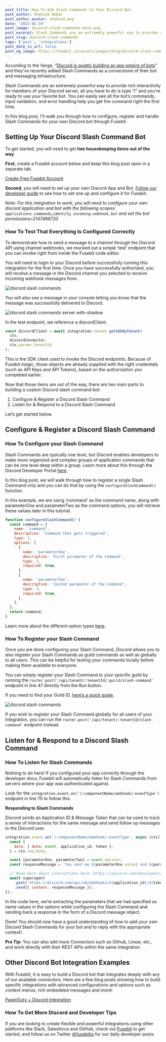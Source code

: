 ```yaml
---
post_title: How To Add Slash Commands to Your Discord Bot
post_author: Shehzad Akbar
post_author_avatar: shehzad.png
date: '2022-01-19'
post_image: discord-slash-commands-main.png
post_excerpt: Slash Commands are an extremely powerful way to provide rich interactivity for members of your Discord server, all you have to do is type “/” and you're ready to use your favorite bot.
post_slug: discord-slash-commands
tags: ['post', 'integrations']
post_date_in_url: false
post_og_image: https://fusebit.io/assets/images/blog/discord-slash-commands-main.png
---
```


According to the Verge, “[Discord is quietly building an app empire of bots](https://www.theverge.com/2021/11/17/22787018/discord-bots-app-discovery-platform)” and they’ve recently added Slash Commands as a cornerstone of their bot and messaging infrastructure.

Slash Commands are an extremely powerful way to provide rich interactivity for members of your Discord server, all you have to do is type “/” and you're ready to use your favorite bot. You can easily see all the bot’s commands, input validation, and error handling help you get the command right the first time.

In this blog post, I'll walk you through how to configure, register and handle Slash Commands for your own Discord bot through Fusebit.

## Setting Up Your Discord Slash Command Bot

To get started, you will need to get **two housekeeping items out of the way**.

**First**, create a Fusebit account below and keep this blog post open in a separate tab.

<a class="cta_large" href="https://manage.fusebit.io/?key=discord-slash-commands&utm_source=fusebit.io&utm_medium=referral&utm_campaign=blog&utm_content=discord-slash-command">Create Free Fusebit Account</a>

**Second**, you will need to set up your own Discord App and Bot. [Follow our developer guide](https://developer.fusebit.io/docs/discord#creating-your-own-discord-app) to see how to set one up and configure it for Fusebit.

_Note: For this integration to work, you will need to configure your own discord application and bot with the following scopes: `applications.commands`,`identify`, `incoming.webhook`, `bot` and set the bot permissions=2147486720_

### How To Test That Everything Is Configured Correctly

To demonstrate how to send a message to a channel through the Discord API using channel webhooks, we mocked out a simple ‘test’ endpoint that you can invoke right from inside the Fusebit code editor.

You will need to login to your Discord before successfully running this integration for the first time. Once you have successfully authorized, you will receive a message in the Discord channel you selected to receive incoming webhook messages from.

![discord slash commands](discord-slash-result.png 'discord slash commands')

You will also see a message in your console letting you know that the message was successfully delivered to Discord.

![discord slash commands server with-shadow](discord-slash-server.png 'discord slash commands server')

In the test endpoint, we reference a discordClient.

```javascript
const discordClient = await integration.tenant.getSdkByTenant(
  ctx,
  discordConnector,
  ctx.params.tenantId
);
```

This is the SDK client used to invoke the Discord endpoints. Because of Fusebit magic, those objects are already supplied with the right credentials (such as API Keys and API Tokens), based on the authorization you completed earlier.

Now that those items are out of the way, there are two main parts to building a custom Discord slash command bot:

1. Configure & Register a Discord Slash Command
2. Listen for & Respond to a Discord Slash Command

Let’s get started below.

## Configure & Register a Discord Slash Command

### How To Configure your Slash Command

Slash Commands are typically one level, but Discord enables developers to make more organized and complex groups of application commands that can be one level deep within a group. Learn more about this through the Discord Developer Portal [here](https://discord.com/developers/docs/interactions/application-commands#slash-commands).

In this blog post, we will walk through how to register a single Slash Command only and you can do that by using the `configureSlashCommand()` function.

In this example, we are using ‘command’ as the command name, along with parameterOne and parameterTwo as the command options, you will retrieve these values later in this tutorial.

```javascript
function configureSlashCommand() {
  const command = {
    name: 'command',
    description: 'Command that gets triggered',
    type: 1,
    options: [
      {
        name: 'parameterOne',
        description: 'First parameter of the Command',
        type: 3,
        required: true,
      },
      {
        name: 'parameterTwo',
        description: 'Second parameter of the Command',
        type: 3,
        required: true,
      },
    ],
  };
  return command;
}
```

Learn more about the different option types [here](https://discord.com/developers/docs/interactions/application-commands#application-command-object-application-command-option-type).

### How To Register your Slash Command

Once you are done configuring your Slash Command, Discord allows you to also register your Slash Commands as guild commands as well as globally to all users. This can be helpful for testing your commands locally before making them available to everyone.

You can simply register your Slash Command to your specific guild by running the <code>router.post('/api/tenant/:tenantId/:guild/slash-command'</code> endpoint in line 47 directly from the Run button.

If you need to find your Guild ID, [here’s a quick guide](https://support.discord.com/hc/en-us/articles/206346498-Where-can-I-find-my-User-Server-Message-ID-).

![discord slash commands](discord-slash-gif.gif 'discord slash commands')

If you wish to register your Slash Command globally for all users of your Integration, you can run the <code>router.post('/api/tenant/:tenantId/slash-command'</code> endpoint instead.

## Listen for & Respond to a Discord Slash Command

### How To Listen for Slash Commands

Nothing to do here! If you configured your app correctly through the developer docs, Fusebit will automatically listen for Slash Commands from servers where your app was authenticated against.

Look for the <code>integration.event.on('/:componentName/webhook/:eventType')</code> endpoint in line 75 to follow this.

**Responding to Slash Commands**

Discord sends an Application ID & Message Token that can be used to track a series of interactions for the same message and send follow up messages to the Discord user.

```javascript
integration.event.on('/:componentName/webhook/:eventType', async (ctx) => {
  const {
    data: { data: event, application_id, token },
  } = ctx.req.body;

  const [parameterOne, parameterTwo] = event.options;
  const responseMessage = `You sent me ${parameterOne.value} and ${parameterTwo.value} as your parameters!`;

  // Read more about interactions here: https://discord.com/developers/docs/interactions/receiving-and-responding
  await superagent
    .post(`https://discord.com/api/v8/webhooks/${application_id}/${token}`)
    .send({ content: responseMessage });
});
```

In the code here, we’re extracting the parameters that we had specified as name values in the options while configuring the Slash Command and sending back a response in the form of a Discord message object.

Done! You should now have a good understanding of how to add your own Discord Slash Commands for your bot and to reply with the appropriate context!.

**Pro Tip:** You can also add more Connectors such as Github, Linear, etc., and work directly with their REST APIs within the same Integration.

## Other Discord Bot Integration Examples

With Fusebit, it is easy to build a Discord bot that integrates deeply with any of our available connectors. Here are a few blog posts showing how to build specific integrations with advanced configurations and options such as context menus, rich embedded messages and more!

[PagerDuty + Discord Integration](https://fusebit.io/blog/pagerduty-discord-integration/)

### How To Get More Discord and Developer Tips

If you are looking to create flexible and powerful integrations using other platforms like Slack, Salesforce and GitHub, check out [Fusebit](https://fusebit.io/) to get started, and follow us on Twitter [@fusebitio](https://twitter.com/fusebitio) for our daily developer posts.
